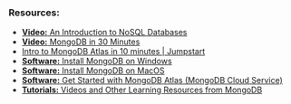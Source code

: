 ### Resources:
- <a href="https://www.youtube.com/watch?v=uD3p_rZPBUQ"><b>Video:</b> An Introduction to NoSQL Databases</a>
- <a href="https://www.youtube.com/watch?v=pWbMrx5rVBE"><b>Video:</b> MongoDB in 30 Minutes</a>
- <a href="https://www.youtube.com/watch?v=xrc7dIO_tXk&t=55s">Intro to MongoDB Atlas in 10 minutes | Jumpstart</a>
- <a href="https://www.mongodb.com/docs/v4.4/tutorial/install-mongodb-on-windows/"><b>Software:</b> Install MongoDB on Windows</a>
- <a href="https://www.mongodb.com/docs/manual/tutorial/install-mongodb-on-os-x/"><b>Software:</b> Install MongoDB on MacOS</a>
- <a href="https://www.mongodb.com/cloud/atlas/register"><b>Software:</b> Get Started with MongoDB Atlas (MongoDB Cloud Service)</a>
- <a href="https://www.mongodb.com/resources/channel/basics"><b>Tutorials:</b> Videos and Other Learning Resources from MongoDB</a>
